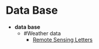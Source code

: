 # Data Base 

-   **data base**
       - #Weather data 
         * [Remote Sensing Letters](https://github.com/lumimevi/R-Script-/blob/master/data.xls)
